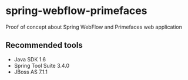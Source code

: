 spring-webflow-primefaces
=========================

Proof of concept about Spring WebFlow and Primefaces web application

Recommended tools
-----------------

* Java SDK 1.6
* Spring Tool Suite 3.4.0
* JBoss AS 7.1.1
